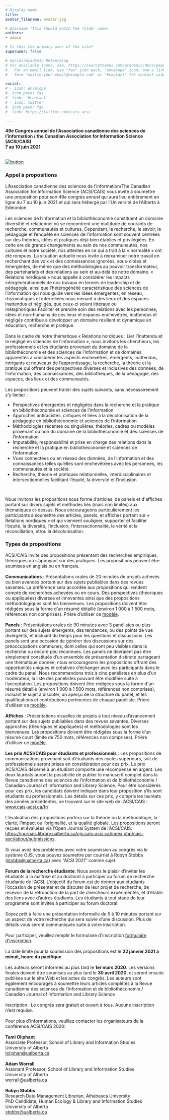```yaml
---
# Display name
title: 
avatar_filename: avatar.jpg

# Username (this should match the folder name)
authors:
- admin

# Is this the primary user of the site?
superuser: false

# Social/Academic Networking
# For available icons, see: https://sourcethemes.com/academic/docs/page-builder/#icons
#   For an email link, use "fas" icon pack, "envelope" icon, and a link in the
#   form "mailto:your-email@example.com" or "#contact" for contact widget.

social:
# - icon: envelope
#  icon_pack: fas
#  link: '#contact'
# - icon: twitter
#  icon_pack: fab
#  link: https://twitter.com/cais_acsi
  
---
```


**49e Congrès annuel de l’Association canadienne des sciences de l’information / the Canadian Association for Information Science (ACSI/CAIS)**
<br>
**7 au 10 juin 2021**
<br><br>

[![button](https://raw.githubusercontent.com/cais-acsi/acsi2021/master/content/submit_button.jpg)](https://journals.library.ualberta.ca/ojs.cais-acsi.ca/index.php/cais-asci/about/submissions)

### Appel à propositions
L’Association canadienne des sciences de l’information/The Canadian Association for Information Science (ACSI/CAIS) vous invite à soumettre une proposition pour son 49e congrès annuel qui aura lieu entièrement en ligne du 7 au 10 juin 2021 et qui sera hébergé par l’Université de l’Alberta à Edmonton.
<br><br>
Les sciences de l’information et la bibliothéconomie constituent un domaine diversifié et relationnel où se rencontrent une multitude de courants de recherche, communautés et cultures. Cependant, la recherche, le savoir, la pédagogie et l’enquête en sciences de l’information sont souvent centrées sur des théories, idées et pratiques déjà bien établies et privilégiées. En cette ère de grands changements au sein de nos communautés, nos cultures et notre société, nos attentes en ce qui a trait à la « normalité » ont été rompues. La situation actuelle nous invite à réexaminer notre travail en recherchant des voix et des connaissances ignorées, sous-citées et émergentes, de même que des méthodologies au pouvoir transformateur, des partenariats et des relations au sein et au-delà de notre domaine. « Relations nordiques » nous appelle à considérer les impacts intergénérationnels de nos travaux en termes de leadership et de pédagogie, ainsi que l’hétérogénéité caractéristique des sciences de l’information qui nous guide vers les idées émergentes, en réseau, rhizomatiques et interreliées nous menant à des lieux et des espaces inattendus et négligés, que ceux-ci soient littéraux ou métaphoriques.Faciliter et prendre soin des relations avec les personnes, idées et non-humains de ces lieux et espaces enchevêtrés, inattendus et négligés contribue à développer un domaine résilient et dynamique en éducation, recherche et pratique.
<br><br>
Dans le cadre de notre thématique « Relations nordiques : Lier l’inattendu et le négligé en sciences de l’information », nous invitons les chercheurs, les professionnels et les étudiants provenant du domaine de la bibliothéconomie et des sciences de l’information et de domaines apparentés à considérer les aspects enchevêtrés, émergents, inattendus, intrigants et nouveaux de l’apprentissage, la recherche, la théorie et la pratique qui offrent des perspectives diverses et inclusives des données, de l’information, des connaissances, des bibliothèques, de la pédagogie, des espaces, des lieux et des communautés. 
<br><br>
Les propositions peuvent traiter des sujets suivants, sans nécessairement s’y limiter : 
- Perspectives émergentes et négligées dans la recherche et la pratique en bibliothéconomie et sciences de l’information
- Approches antiracistes, critiques et liées à la décolonisation de la pédagogie en bibliothéconomie et sciences de l’information
- Méthodologies récentes ou singulières, théories, cadres ou modèles provenant ou non du domaine de la bibliothéconomie et des sciences de l’information
- Imputabilité, responsabilité et prise en charge des relations dans la recherche et la pratique en bibliothéconomie et sciences de l’information
- Vues connectées ou en réseau des données, de l’information et des connaissances telles qu’elles sont enchevêtrées avec les personnes, les communautés et la société
- Recherche, théorie et pratiques relationnelles, interdisciplinaires et intersectionnelles facilitant l’équité, la diversité et l’inclusion
<br>

Nous invitons les propositions sous forme d’articles, de panels et d'affiches portant sur divers sujets et méthodes liés (mais non limités) aux thématiques ci-dessus. Nous encourageons particulièrement les participants à soumettre des articles, panels, et affiches portant sur « Relations nordiques » et qui viennent souligner, supporter et faciliter l’équité, la diversité, l’inclusion, l’intersectionnalité, la vérité et la réconciliation, et/ou la décolonisation. 

### Types de propositions
ACSI/CAIS invite des propositions présentant des recherches empiriques, théoriques ou s’appuyant sur des pratiques. Les propositions peuvent être soumises en anglais ou en français.
<br><br>
**Communications** : Présentations orales de 20 minutes de projets achevés ou bien avancés portant sur des sujets publiables dans des revues savantes.  La préférence sera accordée aux propositions qui rendent compte de recherches achevées ou en cours. Des perspectives (théoriques ou appliquées) diverses et innovantes ainsi que des propositions méthodologiques sont les bienvenues. Les propositions doivent être rédigées sous la forme d’un résumé détaillé (environ 1 000 à 1 500 mots, références non comprises). Prière d’utiliser ce [modèle](http://cais-acsi.ca/wp-content/uploads/2019/10/CAIS-ACSI-2020-Abstract-Template.docx).
<br><br>
**Panels** : Présentations orales de 90 minutes avec 3 panélistes ou plus portant sur des sujets émergents, des tendances, ou des points de vue divergents, et incluant du temps pour les questions et discussions. Les panels sont une occasion de générer des discussions sur des préoccupations communes, dont celles qui sont peu visibles dans la recherche ou encore peu reconnues. Les panels ne devraient pas être simplement constitués d’un ensemble de présentation distincte partageant une thématique donnée; nous encourageons les propositions offrant des opportunités uniques et créatives d’échanger avec les participants dans le cadre du panel. Nous recommandons trois à cinq panélistes en plus d’un modérateur, la liste des panélistes pouvant être modifiée suite à l’acceptation. Les propositions doivent être rédigées sous la forme d'un résumé détaillé (environ 1 000 à 1 500 mots, références non comprises), incluant le sujet à discuter, un aperçu de la structure du panel, et les qualifications et contributions pertinentes de chaque panéliste. Prière d’utiliser ce [modèle](http://cais-acsi.ca/wp-content/uploads/2019/10/CAIS-ACSI-2020-Abstract-Template.docx).
<br><br>
**Affiches** : Présentations visuelles de projets à tout niveau d’avancement portant sur des sujets publiables dans des revues savantes. Diverses approches (théoriques et appliquées) et méthodologies sont les bienvenues. Les propositions doivent être rédigées sous la forme d’un résumé court (limite de 750 mots, références non comprises). Prière d’utiliser ce [modèle](http://cais-acsi.ca/wp-content/uploads/2019/10/CAIS-ACSI-2020-Abstract-Template.docx).
<br><br>
**Les prix ACSI/CAIS pour étudiants et professionnels** : Les propositions de communications provenant soit d’étudiants des cycles supérieurs, soit de professionnels seront prises en considération pour ces prix. Le prix ACSI/CAIS décerné à un étudiant comporte une récompense en argent. Les deux lauréats auront la possibilité de publier le manuscrit complet dans la Revue canadienne des sciences de l’information et de bibliothéconomie / Canadian Journal of Information and Library Science. Pour être considérés pour ces prix, les candidats doivent indiquer dans leur proposition s’ils sont étudiants ou professionnels. Les détails sur ces prix, y compris les lauréats des années précédentes, se trouvent sur le site web de l’ACSI/CAIS : www.cais-acsi.ca/fr/
<br><br>
L’évaluation des propositions portera sur la théorie ou la méthodologie, la clarté, l’impact ou l’originalité, et la qualité globale. Les propositions seront reçues et évaluées via l’Open Journal System de l’ACSI/CAIS: https://journals.library.ualberta.ca/ojs.cais-acsi.ca/index.php/cais-asci/about/submissions.
<br><br>
Si vous avez des problèmes avec votre soumission au congrès via le système OJS, vous pouvez soumettre par courriel à Robyn Stobbs (stobbs@ualberta.ca) avec “ACSI 2021” comme sujet.
<br><br>
**Forum de la recherche étudiante**: Nous avons le plaisir d’inviter les étudiants à la maîtrise et au doctorat à participer au forum de recherche étudiante de l’ACSI. L’objectif du forum est de donner aux étudiants l’occasion de présenter et de discuter de leur projet de recherche, de recevoir de la rétroaction de la part de chercheurs expérimentés, et d’établir des liens avec d’autres étudiants. Les étudiants à tout stade de leur programme sont invités à participer au forum doctoral.
<br><br>
Soyez prêt à faire une présentation informelle de 5 à 10 minutes portant sur un aspect de votre recherche qui sera suivie d’une discussion. Plus de détails vous seront communiqués suite à votre inscription.
<br><br>
Pour participer, veuillez remplir le formulaire d'inscription [formulaire d'inscription](https://docs.google.com/forms/d/e/1FAIpQLSdLg4QDkFUgfzT9D2Uq-aoW0SYUUP1q9K_tNhcvMoZdDc8LmA/viewform?usp=sf_link).
<br><br>
La date limite pour la soumission des propositions est le **22 janvier 2021 à minuit, heure du pacifique**.
<br><br>
Les auteurs seront informés au plus tard le **1er mars 2020**. Les versions finales doivent être soumises au plus tard le **30 avril 2020**, et seront ensuite publiées sur le site Web et les actes du congrès. Les auteurs sont également encouragés à soumettre leurs articles complétés à la Revue canadienne des sciences de l’information et de bibliothéconomie / Canadian Journal of Information and Library Science
<br><br>
Inscription : Le congrès sera gratuit et ouvert à tous. Aucune inscription n’est requise. 
<br><br>
Pour plus d'informations, veuillez contacter les organisateurs de la conférence ACSI/CAIS 2020:<br><br>
**Tami Oliphant**<br>
Associate Professor, School of Library and Information Studies<br>
University of Alberta<br>
toliphan@ualberta.ca <br>
<br>
**Adam Worrall** <br>
Assistant Professor, School of Library and Information Studies<br>
University of Alberta<br>
worrall@ualberta.ca<br>
<br>
**Robyn Stobbs**<br>
Research Data Management Librarian, Athabasca University<br>
PhD Candidate, Human Ecology & Library and Information Studies<br>
University of Alberta<br>
stobbs@ualberta.ca


